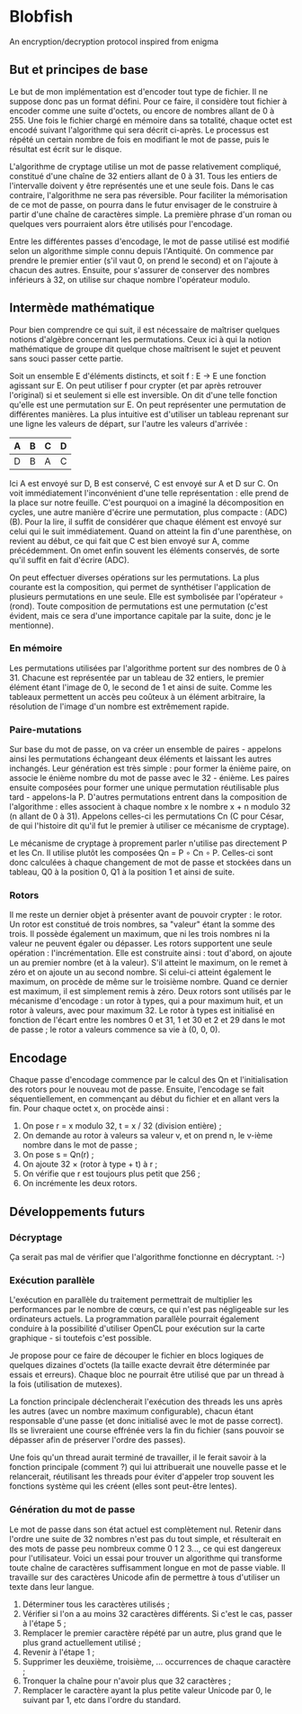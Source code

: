 # Blobfish
An encryption/decryption protocol inspired from enigma

## But et principes de base

Le but de mon implémentation est d'encoder tout type de fichier. Il ne suppose donc pas un format défini. Pour ce faire, il considère tout fichier à encoder comme une suite d'octets, ou encore de nombres allant de 0 à 255. Une fois le fichier chargé en mémoire dans sa totalité, chaque octet est encodé suivant l'algorithme qui sera décrit ci-après. Le processus est répété un certain nombre de fois en modifiant le mot de passe, puis le résultat est écrit sur le disque.

L'algorithme de cryptage utilise un mot de passe relativement compliqué, constitué d'une chaîne de 32 entiers allant de 0 à 31. Tous les entiers de l'intervalle doivent y être représentés une et une seule fois. Dans le cas contraire, l'algorithme ne sera pas réversible. Pour faciliter la mémorisation de ce mot de passe, on pourra dans le futur envisager de le construire à partir d'une chaîne de caractères simple. La première phrase d'un roman ou quelques vers pourraient alors être utilisés pour l'encodage.

Entre les différentes passes d'encodage, le mot de passe utilisé est modifié selon un algorithme simple connu depuis l'Antiquité. On commence par prendre le premier entier (s'il vaut 0, on prend le second) et on l'ajoute à chacun des autres. Ensuite, pour s'assurer de conserver des nombres inférieurs à 32, on utilise sur chaque nombre l'opérateur modulo.

## Intermède mathématique

Pour bien comprendre ce qui suit, il est nécessaire de maîtriser quelques notions d'algèbre concernant les permutations. Ceux ici à qui la notion mathématique de groupe dit quelque chose maîtrisent le sujet et peuvent sans souci passer cette partie.

Soit un ensemble E d'éléments distincts, et soit f : E → E une fonction agissant sur E. On peut utiliser f pour crypter (et par après retrouver l'original) si et seulement si elle est inversible. On dit d'une telle fonction qu'elle est une permutation sur E.
On peut représenter une permutation de différentes manières. La plus intuitive est d'utiliser un tableau reprenant sur une ligne les valeurs de départ, sur l'autre les valeurs d'arrivée :

| A | B | C | D |
|---|---|---|---|
| D | B | A | C |

Ici A est envoyé sur D, B est conservé, C est envoyé sur A et D sur C. On voit immédiatement l'inconvénient d'une telle représentation : elle prend de la place sur notre feuille. C'est pourquoi on a imaginé la décomposition en cycles, une autre manière d'écrire une permutation, plus compacte : (ADC) (B). Pour la lire, il suffit de considérer que chaque élément est envoyé sur celui qui le suit immédiatement. Quand on atteint la fin d'une parenthèse, on revient au début, ce qui fait que C est bien envoyé sur A, comme précédemment. On omet enfin souvent les éléments conservés, de sorte qu'il suffit en fait d'écrire (ADC).

On peut effectuer diverses opérations sur les permutations. La plus courante est la composition, qui permet de synthétiser l'application de plusieurs permutations en une seule. Elle est symbolisée par l'opérateur ∘ (rond). Toute composition de permutations est une permutation (c'est évident, mais ce sera d'une importance capitale par la suite, donc je le mentionne).

### En mémoire

Les permutations utilisées par l'algorithme portent sur des nombres de 0 à 31. Chacune est représentée par un tableau de 32 entiers, le premier élément étant l'image de 0, le second de 1 et ainsi de suite. Comme les tableaux permettent un accès peu coûteux à un élément arbitraire, la résolution de l'image d'un nombre est extrêmement rapide.

### Paire-mutations

Sur base du mot de passe, on va créer un ensemble de paires - appelons ainsi les permutations échangeant deux éléments et laissant les autres inchangés. Leur génération est très simple : pour former la énième paire, on associe le énième nombre du mot de passe avec le 32 - énième. Les paires ensuite composées pour former une unique permutation réutilisable plus tard - appelons-la P.
D'autres permutations entrent dans la composition de l'algorithme : elles associent à chaque nombre x le nombre x + n modulo 32 (n allant de 0 à 31). Appelons celles-ci les permutations Cn (C pour César, de qui l'histoire dit qu'il fut le premier à utiliser ce mécanisme de cryptage).

Le mécanisme de cryptage à proprement parler n'utilise pas directement P et les Cn. Il utilise plutôt les composées Qn = P ∘ Cn ∘ P. Celles-ci sont donc calculées à chaque changement de mot de passe et stockées dans un tableau, Q0 à la position 0, Q1 à la position 1 et ainsi de suite.

### Rotors

Il me reste un dernier objet à présenter avant de pouvoir crypter : le rotor. Un rotor est constitué de trois nombres, sa "valeur" étant la somme des trois. Il possède également un maximum, que ni les trois nombres ni la valeur ne peuvent égaler ou dépasser.
Les rotors supportent une seule opération : l'incrémentation. Elle est construite ainsi : tout d'abord, on ajoute un au premier nombre (et à la valeur). S'il atteint le maximum, on le remet à zéro et on ajoute un au second nombre. Si celui-ci atteint également le maximum, on procède de même sur le troisième nombre. Quand ce dernier est maximum, il est simplement remis à zéro.
Deux rotors sont utilisés par le mécanisme d'encodage : un rotor à types, qui a pour maximum huit, et un rotor à valeurs, avec pour maximum 32. Le rotor à types est initialisé en fonction de l'écart entre les nombres 0 et 31, 1 et 30 et 2 et 29 dans le mot de passe ; le rotor a valeurs commence sa vie à (0, 0, 0).

## Encodage

Chaque passe d'encodage commence par le calcul des Qn et l'initialisation des rotors pour le nouveau mot de passe. Ensuite, l'encodage se fait séquentiellement, en commençant au début du fichier et en allant vers la fin.
Pour chaque octet x, on procède ainsi :
1) On pose r = x modulo 32, t = x / 32 (division entière) ;
2) On demande au rotor à valeurs sa valeur v, et on prend n, le v-ième nombre dans le mot de passe ;
3) On pose s = Qn(r) ;
4) On ajoute 32 × (rotor à type + t) à r ;
5) On vérifie que r est toujours plus petit que 256 ;
6) On incrémente les deux rotors.

## Développements futurs
### Décryptage
Ça serait pas mal de vérifier que l'algorithme fonctionne en décryptant. :-)

### Exécution parallèle

L'exécution en parallèle du traitement permettrait de multiplier les performances par le nombre de cœurs, ce qui n'est pas négligeable sur les ordinateurs actuels. La programmation parallèle pourrait également conduire à la possibilité d'utiliser OpenCL pour exécution sur la carte graphique - si toutefois c'est possible.

Je propose pour ce faire de découper le fichier en blocs logiques de quelques dizaines d'octets (la taille exacte devrait être déterminée par essais et erreurs). Chaque bloc ne pourrait être utilisé que par un thread à la fois (utilisation de mutexes).

La fonction principale déclencherait l'exécution des threads les uns après les autres (avec un nombre maximum configurable), chacun étant responsable d'une passe (et donc initialisé avec le mot de passe correct). Ils se livreraient une course effrénée vers la fin du fichier (sans pouvoir se dépasser afin de préserver l'ordre des passes).

Une fois qu'un thread aurait terminé de travailler, il le ferait savoir à la fonction principale (comment ?) qui lui attribuerait une nouvelle passe et le relancerait, réutilisant les threads pour éviter d'appeler trop souvent les fonctions système qui les créent (elles sont peut-être lentes).

### Génération du mot de passe
Le mot de passe dans son état actuel est complètement nul. Retenir dans l'ordre une suite de 32 nombres n'est pas du tout simple, et résulterait en des mots de passe peu nombreux comme 0 1 2 3..., ce qui est dangereux pour l'utilisateur. Voici un essai pour trouver un algorithme qui transforme toute chaîne de caractères suffisamment longue en mot de passe viable. Il travaille sur des caractères Unicode afin de permettre à tous d'utiliser un texte dans leur langue.
1) Déterminer tous les caractères utilisés ;
2) Vérifier si l'on a au moins 32 caractères différents. Si c'est le cas, passer à l'étape 5 ;
3) Remplacer le premier caractère répété par un autre, plus grand que le plus grand actuellement utilisé ;
4) Revenir à l'étape 1 ;
5) Supprimer les deuxième, troisième, ... occurrences de chaque caractère ;
6) Tronquer la chaîne pour n'avoir plus que 32 caractères ;
7) Remplacer le caractère ayant la plus petite valeur Unicode par 0, le suivant par 1, etc dans l'ordre du standard.

